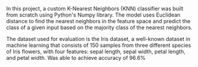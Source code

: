 In this project, a custom K-Nearest Neighbors (KNN) classifier was built from scratch using Python's Numpy library. The model uses Euclidean distance to find the nearest neighbors in the feature space and predict the class of a given input based on the majority class of the nearest neighbors.

The dataset used for evaluation is the Iris dataset, a well-known dataset in machine learning that consists of 150 samples from three different species of Iris flowers, with four features: sepal length, sepal width, petal length, and petal width. Was able to achieve accuracy of 96.6%
